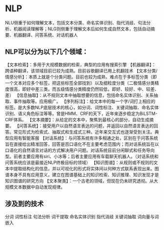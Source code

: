 # NLP
NLU侧重于如何理解文本，包括文本分类、命名实体识别、指代消歧、句法分析、机器阅读理解等；NLG则侧重于理解文本后如何生成自然文本，包括自动摘要、机器翻译、问答系统、对话机器人
## NLP可以分为以下几个领域： 
【文本检索】：多用于大规模数据的检索，典型的应用有搜索引擎 
【机器翻译】：跨语种翻译，该领域目前已较为成熟。目前谷歌翻译已用上机翻技术 
【文本分类/情感分析】：本质上就是个分类问题。目前也较为成熟，难点在于多标签分类（即一个文本对应多个标签，把这些标签全部找到）以及细粒度分类（二极情感分类精度很高，即好中差三类，而五级情感分类精度仍然较低，即好、较好、中、较差、差） 
【信息抽取】：从不规则文本中抽取想要的信息，包括命名实体识别、关系抽取、事件抽取等。应用极广。 
【序列标注】：给文本中的每一个字/词打上相应的标签。是大多数NLP底层技术的核心，如分词、词性标注、关键词抽取、命名实体识别、语义角色标注等等。曾是HMM、CRF的天下，近年来逐步稳定为BiLSTM-CRF体系。
【文本摘要】：从给定的文本中，聚焦到最核心的部分，自动生成摘要。 
【问答系统】：接受用户以自然语言表达的问题，并返回以自然语言表达的回答。常见形式为检索式、抽取式和生成式三种。近年来交互式也逐渐受到关注。典型应用有智能客服 
【对话系统】：与问答系统有许多相通之处，区别在于问答系统旨在直接给出精准回答，回答是否口语化不在主要考虑范围内；而对话系统旨在以口语化的自然语言对话的方式解决用户问题。对话系统目前分闲聊式和任务导向型。前者主要应用有siri、小冰等；后者主要应用有车载聊天机器人。（对话系统和问答系统应该是最接近NLP终极目标的领域） 
【知识图谱】：从规则或不规则的文本中提取结构化的信息，并以可视化的形式将实体间以何种方式联系表现出来。图谱本身不具有应用意义，建立在图谱基础上的知识检索、知识推理、知识发现才是知识图谱的研究方向 
【文本聚类】：一个古老的领域，但现在仍未研究透彻。从大规模文本数据中自动发现规律。

## 涉及到的技术
分词
词性标注
句法分析
词干提取
命名实体识别
指代消歧
关键词抽取
词向量与词嵌入

